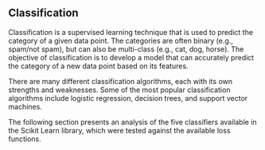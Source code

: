 ## Classification

Classification is a supervised learning technique that is used to predict the category of a given data point. The categories are often binary (e.g., spam/not spam), but can also be multi-class (e.g., cat, dog, horse). The objective of classification is to develop a model that can accurately predict the category of a new data point based on its features.

There are many different classification algorithms, each with its own strengths and weaknesses. Some of the most popular classification algorithms include logistic regression, decision trees, and support vector machines.

The following section presents an analysis of the five classifiers available in the Scikit Learn library, which were tested against the available loss functions.
